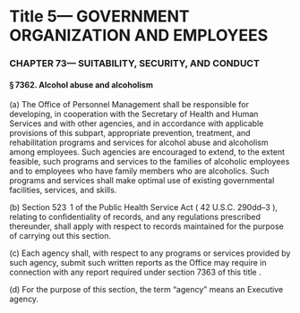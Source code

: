 
# Title 5— GOVERNMENT ORGANIZATION AND EMPLOYEES
### CHAPTER 73— SUITABILITY, SECURITY, AND CONDUCT
#### § 7362. Alcohol abuse and alcoholism

(a) The Office of Personnel Management shall be responsible for developing, in cooperation with the Secretary of Health and Human Services and with other agencies, and in accordance with applicable provisions of this subpart, appropriate prevention, treatment, and rehabilitation programs and services for alcohol abuse and alcoholism among employees. Such agencies are encouraged to extend, to the extent feasible, such programs and services to the families of alcoholic employees and to employees who have family members who are alcoholics. Such programs and services shall make optimal use of existing governmental facilities, services, and skills.

(b) Section 523  1 of the Public Health Service Act ( 42 U.S.C. 290dd–3 ), relating to confidentiality of records, and any regulations prescribed thereunder, shall apply with respect to records maintained for the purpose of carrying out this section.

(c) Each agency shall, with respect to any programs or services provided by such agency, submit such written reports as the Office may require in connection with any report required under section 7363 of this title .

(d) For the purpose of this section, the term “agency” means an Executive agency.
